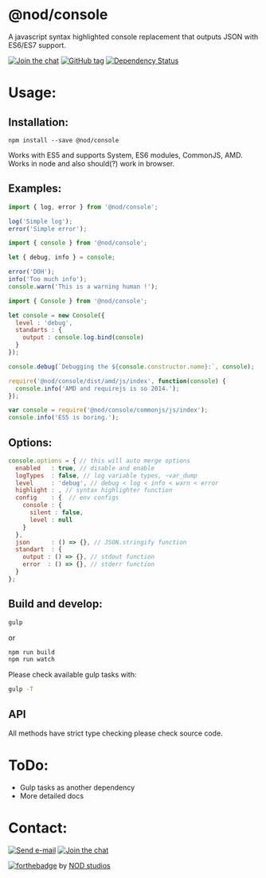 # @nod/console
A javascript syntax highlighted console replacement that outputs JSON with ES6/ES7 support.

[![Join the chat][gitter-image]][gitter-url]
[![GitHub tag][tag-image]][tag-url]
[![Dependency Status][david-image]][david-url]

# Usage:

## Installation:
```
npm install --save @nod/console
```

Works with ES5 and supports System, ES6 modules, CommonJS, AMD. Works in node and also should(?) work in browser.

## Examples:

```javascript
import { log, error } from '@nod/console';

log('Simple log');
error('Simple error');
```

```javascript
import { console } from '@nod/console';

let { debug, info } = console;

error('DOH');
info('Too much info');
console.warn('This is a warning human !');
```

```javascript
import { Console } from '@nod/console';

let console = new Console({
  level : 'debug',
  standarts : {
    output : console.log.bind(console)
  }
});

console.debug(`Debugging the ${console.constructor.name}:`, console);
```

```javascript
require('@nod/console/dist/amd/js/index', function(console) {
  console.info('AMD and requirejs is so 2014.');
});
```

```javascript
var console = require('@nod/console/commonjs/js/index');
console.info('ES5 is boring.');
```

## Options:
```javascript
console.options = { // this will auto merge options
  enabled   : true, // disable and enable
  logTypes  : false, // log variable types, ~var_dump
  level     : 'debug', // debug < log < info < warn < error
  highlight : , // syntax highlighter function
  config    : {  // env configs
    console : {
      silent : false,
      level : null
    }
  },
  json      : () => {}, // JSON.stringify function
  standart  : {
    output : () => {}, // stdout function
    error  : () => {}, // stderr function
  }
};
```

## Build and develop:
```bash
gulp
```
or
```bash
npm run build
npm run watch
```
Please check available gulp tasks with:
```bash
gulp -T
```

## API
All methods have strict type checking please check source code.

# ToDo:
- Gulp tasks as another dependency
- More detailed docs

# Contact:
[![Send e-mail][mail-image]][mail-url]
[![Join the chat][gitter-image]][gitter-url]

[![forthebadge](http://forthebadge.com/images/badges/built-with-love.svg)](http://nod.st)
by [NOD studios](http://nod.st)


[logo-image]: ./image/logo.strap.png?raw=true
[repo-url]: https://github.com/NOD-studios/console
[david-url]: https://david-dm.org/NOD-studios/console
[david-image]: https://david-dm.org/NOD-studios/console.svg
[gitter-image]: https://img.shields.io/badge/GITTER-join%20chat-green.svg
[gitter-url]: http://bit.ly/NOD-chat
[mail-image]: https://img.shields.io/badge/send-email-green.svg
[mail-url]: mailto:hey@nod.st
[tag-image]: https://img.shields.io/github/tag/NOD-studios/console.svg
[tag-url]: https://github.com/NOD-studios/console/tags
